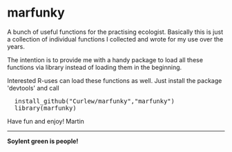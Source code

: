 
marfunky
========

A bunch of useful functions for the practising ecologist. Basically this is just a collection of individual functions I collected and wrote for my use over the years. 

The intention is to provide me with a handy package to load all these functions via library instead of loading them in the beginning.

Interested R-uses can load these functions as well. 
Just install the package 'devtools' and call
<pre>
  install_github("Curlew/marfunky","marfunky")
  library(marfunky)
</pre>
Have fun and enjoy!
Martin
<hr>
<b>Soylent green is people!</b>

